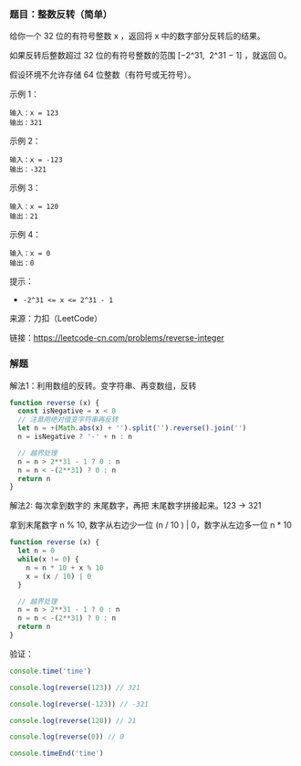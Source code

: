### 题目：整数反转（简单）

给你一个 32 位的有符号整数 x ，返回将 x 中的数字部分反转后的结果。

如果反转后整数超过 32 位的有符号整数的范围 [−2^31,  2^31 − 1] ，就返回 0。

假设环境不允许存储 64 位整数（有符号或无符号）。
 

示例 1：
```
输入：x = 123
输出：321
```

示例 2：
```
输入：x = -123
输出：-321
```

示例 3：
```
输入：x = 120
输出：21
```

示例 4：
```
输入：x = 0
输出：0
```

提示：

- `-2^31 <= x <= 2^31 - 1`


来源：力扣（LeetCode）

链接：https://leetcode-cn.com/problems/reverse-integer

### 解题

解法1：利用数组的反转。变字符串、再变数组，反转
```js
function reverse (x) {
  const isNegative = x < 0
  // 注意用绝对值变字符串再反转
  let n = +(Math.abs(x) + '').split('').reverse().join('')
  n = isNegative ? '-' + n : n

  // 越界处理
  n = n > 2**31 - 1 ? 0 : n
  n = n < -(2**31) ? 0 : n
  return n
}
```

解法2: 每次拿到数字的 末尾数字，再把 末尾数字拼接起来。123 -> 321

拿到末尾数字 n % 10, 数字从右边少一位 (n / 10 ) | 0，数字从左边多一位 n * 10

```js
function reverse (x) {
  let n = 0
  while(x != 0) {
    n = n * 10 + x % 10
    x = (x / 10) | 0
  }

  // 越界处理
  n = n > 2**31 - 1 ? 0 : n
  n = n < -(2**31) ? 0 : n
  return n
}
```

验证：

```js
console.time('time')

console.log(reverse(123)) // 321

console.log(reverse(-123)) // -321

console.log(reverse(120)) // 21

console.log(reverse(0)) // 0

console.timeEnd('time')
```